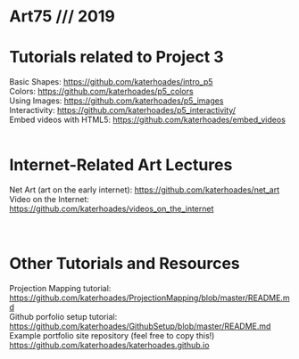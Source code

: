 # Art75 /// 2019

# Tutorials related to Project 3 <br>
Basic Shapes: https://github.com/katerhoades/intro_p5 <br>
Colors: https://github.com/katerhoades/p5_colors <br>
Using Images: https://github.com/katerhoades/p5_images <br>
Interactivity: https://github.com/katerhoades/p5_interactivity/
<br>
Embed videos with HTML5: https://github.com/katerhoades/embed_videos
<br><br>
# Internet-Related Art Lectures <br>
Net Art (art on the early internet): https://github.com/katerhoades/net_art <br>
Video on the Internet: https://github.com/katerhoades/videos_on_the_internet <br>
<br><br>

# Other Tutorials and Resources
Projection Mapping tutorial: https://github.com/katerhoades/ProjectionMapping/blob/master/README.md
<br>
Github porfolio setup tutorial: https://github.com/katerhoades/GithubSetup/blob/master/README.md
<br>
Example portfolio site repository (feel free to copy this!) https://github.com/katerhoades/katerhoades.github.io
<br>
